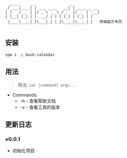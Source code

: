 ```
  ____      _                _            
 / ___|__ _| | ___ _ __   __| | __ _ _ __ 
| |   / _` | |/ _ \ '_ \ / _` |/ _` | '__|
| |__| (_| | |  __/ | | | (_| | (_| | |   
 \____\__,_|_|\___|_| |_|\__,_|\__,_|_|   终端版万年历
                                                               
```


## 安装
```bash
npm i -g bash-calendar
```

## 用法
> 用法: `cal [command] args...`

+ Commands:
  * -h               -    查看帮助文档
  * -v               -    查看工具的版本


## 更新日志

### v0.0.1
* 初始化项目
